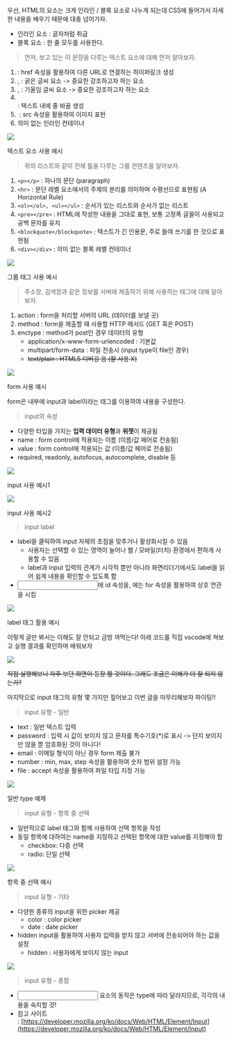 우선, HTML의 요소는 크게 인라인 / 블록 요소로 나누게 되는데 CSS에 들어가서 자세한 내용을 배우기 때문에 대충 넘어가자.

-   인라인 요소 : 글자처럼 취급
-   블록 요소 : 한 줄 모두를 사용한다.

> 먼저, 보고 있는 이 문장을 다루는 텍스트 요소에 대해 먼저 알아보자.

1.  <a></a> : href 속성을 활용하여 다른 URL로 연결하는 하이퍼링크 생성
2.  <b></b>, <strong></strong> : 굵은 글씨 요소 -> 중요한 강조하고자 하는 요소
3.  <i></i>, <em></em> : 기울임 글씨 요소 -> 중요한 강조하고자 하는 요소
4.  <br> : 텍스트 내에 줄 바꿈 생성
5.  <img> : src 속성을 활용하여 이미지 표현
6.  <span></span> 의미 없는 인라인 컨테이너

![](https://blog.kakaocdn.net/dn/KHVJr/btrI7LSbGxL/GoaD2NKBCpSTilfh6g1jI1/img.png)

텍스트 요소 사용 예시

> 위의 리스트와 같이 전체 틀을 다루는 그룹 컨텐츠를 알아보자.

1.  ``<p></p>`` : 하나의 문단 (paragraph)
2.  ``<hr>`` : 문단 레벨 요소에서의 주제의 분리를 의미하며 수평선으로 표현됨 (A Horizontal Rule) 
3.  ``<ol></ol>, <ul></ul>`` : 순서가 있는 리스트와 순서가 없는 리스트
4.  ``<pre></pre>`` : HTML에 작성한 내용을 그대로 표현, 보통 고정폭 글꼴이 사용되고 공백 문자를 유지
5.  ``<blockquote</blockquote>`` : 텍스트가 긴 인용문, 주로 들여 쓰기를 한 것으로 표현됨
6.  ``<div></div>`` : 의미 없는 블록 레벨 컨테이너

![](https://blog.kakaocdn.net/dn/b3Rxoh/btrI1hMlIer/b2sjoRyVnOfk3UgX51OncK/img.png)

그룹 태그 사용 예시

> 주소창, 검색창과 같은 정보를 서버에 제출하기 위해 사용하는 태그에 대해 알아보자.

1.  action : form을 처리할 서버의 URL (데이터를 보낼 곳)
2.  method : form을 제출할 때 사용할 HTTP 메서드 (GET 혹은 POST)
3.  enctype : method가 post인 경우 데이터의 유형
    -   application/x-www-form-urlencoded : 기본값
    -   multipart/form-data : 파일 전송시 (input type이 file인 경우)
    -   ~~text/plain : HTML5 디버깅 용 (잘 사용 X)~~

![](https://blog.kakaocdn.net/dn/qGHk5/btrIXXtJpWb/SnVuLYERr6K97GURgEi380/img.png)

form 사용 예시

form은 내부에 input과 label이라는 태그를 이용하여 내용을 구성한다.

> input의 속성

-   다양한 타입을 가지는 **입력 데이터 유형**과 **위젯**이 제공됨
-   name : form control에 적용되는 이름 (이름/값 페어로 전송됨)
-   value : form control에 적용되는 값 (이름/값 페어로 전송됨)
-   required, readonly, autofocus, autocomplete, disable 등

![](https://blog.kakaocdn.net/dn/TVVJH/btrIYBxaLLz/MkIpwNsKwTxLDnyRumhkt0/img.png)

input 사용 예시1

![](https://blog.kakaocdn.net/dn/dvqdXo/btrI2UCiVL8/0tTUCyJmagPHAbfeebTwM0/img.png)

input 사용 예시2

> input label

-   label을 클릭하여 input 자체의 초점을 맞추거나 활성화시킬 수 있음
    -   사용자는 선택할 수 있는 영역이 늘어나 웹 / 모바일(터치) 환경에서 편하게 사용할 수 있음
    -   label과 input 입력의 관계가 시각적 뿐만 아니라 화면리더기에서도 label을 읽어 쉽게 내용을 확인할 수 있도록 함
-   <input>에 id 속성을, <label>에는 for 속성을 활용하여 상호 연관을 시킴

![](https://blog.kakaocdn.net/dn/qszJU/btrI7NbqdmO/qLb21KjWOPGoJ45sozMYR1/img.png)

label 태그 활용 예시

이렇게 글만 봐서는 이해도 잘 안되고 금방 까먹는다! 아래 코드를 직접 vscode에 쳐보고 실행 결과를 확인하며 배워보자

![](https://blog.kakaocdn.net/dn/YvTyb/btrI7MQ64M6/xUa0kOKksGTVtBKaKnqAJ0/img.png)

~~직접 실행해보니 자주 보던 화면이 등장 할 것이다. 그래도 조금은 이해가 더 잘 되지 않는가?~~

마지막으로 input 태그의 유형 몇 가지만 짚어보고 이번 글을 마무리해보자 파이팅!!

> input 유형 - 일반

-   text : 일반 텍스트 입력
-   password : 입력 시 값이 보이지 않고 문자를 특수기호(*)로 표시 -> 단지 보이지만 않을 뿐 암호화된 것이 아니다!
-   email : 이메일 형식이 아닌 경우 form 제출 불가
-   number : min, max, step 속성을 활용하여 숫자 범위 설정 가능
-   file : accept 속성을 활용하여 파일 타입 지정 가능

![](https://blog.kakaocdn.net/dn/dXT3pq/btrI3tSjRyy/VnGytM4VPfQIzRrn5dVLv1/img.png)

일반 type 예제

> input 유형 - 항목 중 선택

-   일반적으로 label 태그와 함께 사용하여 선택 항목을 작성
-   동일 항목에 대하여는 name을 지정하고 선택된 항목에 대한 value를 지정해야 함
    -   checkbox: 다중 선택
    -   radio: 단일 선택

![](https://blog.kakaocdn.net/dn/DQTHc/btrI2waUhJo/69k5shrd1eUU6bd2SbHLg0/img.png)

항목 중 선택 예시

> input 유형 - 기타

-   다양한 종류의 input을 위한 picker 제공
    -   color : color picker
    -   date : date picker
-   hidden input을 활용하여 사용자 입력을 받지 않고 서버에 전송되어야 하는 값을 설정
    -   hidden : 사용자에게 보이지 않는 input

![](https://blog.kakaocdn.net/dn/Op9Tc/btrI6qOjD70/ypbkqeHPBTDKtsJqmkdxn0/img.png)

> input 유형 - 종합

-   <input> 요소의 동작은 type에 따라 달라지므로, 각각의 내용을 숙지할 것!
-   참고 사이트 : [https://developer.mozilla.org/ko/docs/Web/HTML/Element/Input](https://developer.mozilla.org/ko/docs/Web/HTML/Element/Input)